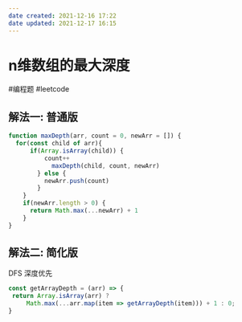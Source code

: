 ```yaml
---
date created: 2021-12-16 17:22
date updated: 2021-12-17 16:15
---
```


# n维数组的最大深度

#编程题 #leetcode

## 解法一: 普通版

```js
function maxDepth(arr, count = 0, newArr = []) {
  for(const child of arr){
	  if(Array.isArray(child)) {
		  count++
			maxDepth(child, count, newArr)
		} else {
		  newArr.push(count)
		}
	}
	if(newArr.length > 0) {
	  return Math.max(...newArr) + 1
	}
}
```

## 解法二:  简化版

 DFS 深度优先
```js
const getArrayDepth = (arr) => {
 return Array.isArray(arr) ? 
	 Math.max(...arr.map(item => getArrayDepth(item))) + 1 : 0;
}
```
